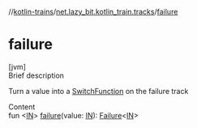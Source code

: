 //[kotlin-trains](../index.md)/[net.lazy_bit.kotlin_train.tracks](index.md)/[failure](failure.md)



# failure  
[jvm]  
Brief description  


Turn a value into a [SwitchFunction](index.md#net.lazy_bit.kotlin_train.tracks/SwitchFunction///PointingToDeclaration/) on the failure track

  
Content  
fun <[IN](failure.md)> [failure](failure.md)(value: [IN](failure.md)): [Failure](index.md#net.lazy_bit.kotlin_train.tracks/Failure///PointingToDeclaration/)<[IN](failure.md)>  



